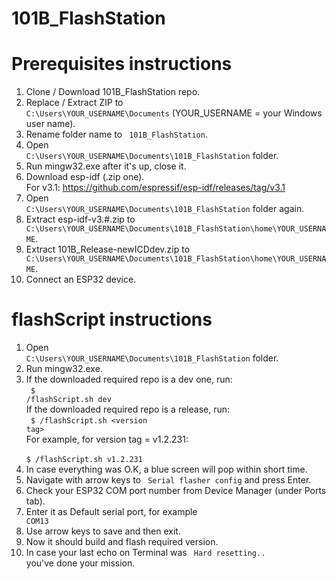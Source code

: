 # 101B_FlashStation

# Prerequisites instructions
1. Clone / Download 101B_FlashStation repo.
2. Replace / Extract ZIP to <code> C:\Users\YOUR_USERNAME\Documents</code> (YOUR_USERNAME = your Windows user name).
3. Rename folder name to <code> 101B_FlashStation</code>.
4. Open <code> C:\Users\YOUR_USERNAME\Documents\101B_FlashStation</code> folder.
5. Run mingw32.exe after it's up, close it.
6. Download esp-idf (.zip one).<br/><!--For v3.0: https://github.com/espressif/esp-idf/releases/tag/v3.0 <br/>-->For v3.1: https://github.com/espressif/esp-idf/releases/tag/v3.1
7. Open <code> C:\Users\YOUR_USERNAME\Documents\101B_FlashStation</code> folder again.
8. Extract esp-idf-v3.#.zip to <code> C:\Users\YOUR_USERNAME\Documents\101B_FlashStation\home\YOUR_USERNAME</code>.
9. Extract 101B_Release-newICDdev.zip to <code> C:\Users\YOUR_USERNAME\Documents\101B_FlashStation\home\YOUR_USERNAME</code>.
10. Connect an ESP32 device. <br/>

# flashScript instructions
1. Open <code> C:\Users\YOUR_USERNAME\Documents\101B_FlashStation</code> folder.
2. Run mingw32.exe.
3. If the downloaded required repo is a dev one, run:<br/>
 <code> $ /flashScript.sh dev</code><br/>
   If the downloaded required repo is a release, run:<br/>
 <code> $ /flashScript.sh \<version tag></code><br/>
   For example, for version tag = v1.2.231:<br/> 
 <code> $ /flashScript.sh v1.2.231</code><br/>
4. In case everything was O.K, a blue screen will pop within short time.<br/>
5. Navigate with arrow keys to <code> Serial flasher config</code> and press Enter.
6. Check your ESP32 COM port number from Device Manager (under Ports tab).
7. Enter it as Default serial port, for example <code> COM13</code>
8. Use arrow keys to save and then exit.
9. Now it should build and flash required version.
10. In case your last echo on Terminal was <code> Hard resetting.. </code> you've done your mission.
 
